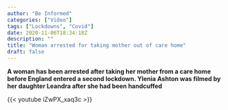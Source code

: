 ```yaml
---
author: "Be Informed"
categories: ["Video"]
tags: ["Lockdowns", "Covid"]
date: 2020-11-06T18:34:18Z
description: ""
title: "Woman arrested for taking mother out of care home"
draft: false
---
```


**A woman has been arrested after taking her mother from a care home before England entered a second lockdown. Ylenia Ashton was filmed by her daughter Leandra after she had been handcuffed**

{{< youtube iZwPX_xaq3c >}}